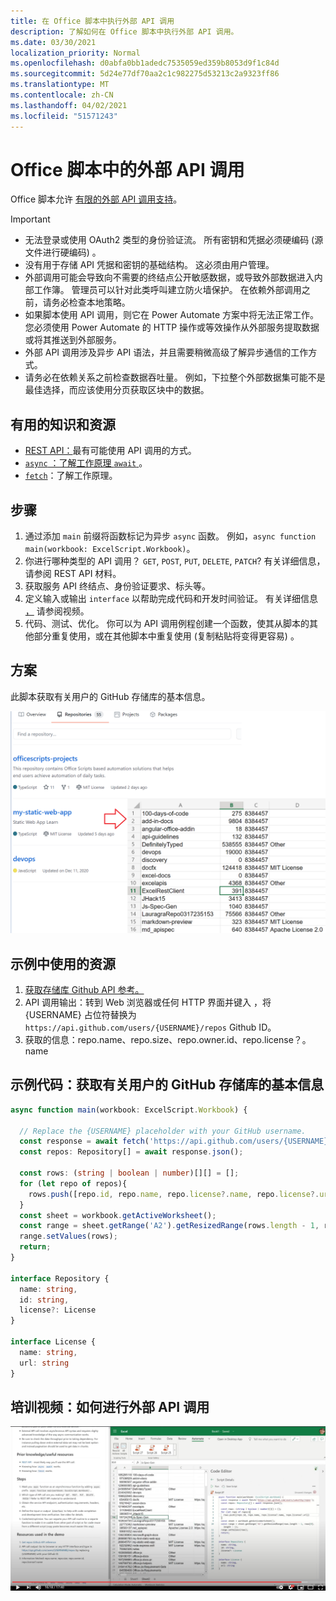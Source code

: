 ```yaml
---
title: 在 Office 脚本中执行外部 API 调用
description: 了解如何在 Office 脚本中执行外部 API 调用。
ms.date: 03/30/2021
localization_priority: Normal
ms.openlocfilehash: d0abfa0bb1adedc7535059ed359b8053d9f1c84d
ms.sourcegitcommit: 5d24e77df70aa2c1c982275d53213c2a9323ff86
ms.translationtype: MT
ms.contentlocale: zh-CN
ms.lasthandoff: 04/02/2021
ms.locfileid: "51571243"
---
```

# <a name="external-api-calls-from-office-scripts"></a>Office 脚本中的外部 API 调用

Office 脚本允许 [有限的外部 API 调用支持](../../develop/external-calls.md)。

> [!IMPORTANT]
>
> * 无法登录或使用 OAuth2 类型的身份验证流。 所有密钥和凭据必须硬编码 (源文件进行硬编码) 。
> * 没有用于存储 API 凭据和密钥的基础结构。 这必须由用户管理。
> * 外部调用可能会导致向不需要的终结点公开敏感数据，或导致外部数据进入内部工作簿。 管理员可以针对此类呼叫建立防火墙保护。 在依赖外部调用之前，请务必检查本地策略。
> * 如果脚本使用 API 调用，则它在 Power Automate 方案中将无法正常工作。 您必须使用 Power Automate 的 HTTP 操作或等效操作从外部服务提取数据或将其推送到外部服务。
> * 外部 API 调用涉及异步 API 语法，并且需要稍微高级了解异步通信的工作方式。
> * 请务必在依赖关系之前检查数据吞吐量。 例如，下拉整个外部数据集可能不是最佳选择，而应该使用分页获取区块中的数据。

## <a name="useful-knowledge-and-resources"></a>有用的知识和资源

* [REST API：](https://en.wikipedia.org/wiki/Representational_state_transfer)最有可能使用 API 调用的方式。
* [ `async` ：了解工作原理 `await` ](https://developer.mozilla.org/docs/Learn/JavaScript/Asynchronous/Async_await)。
* [`fetch`](https://developer.mozilla.org/docs/Web/API/Fetch_API/Using_Fetch)：了解工作原理。

## <a name="steps"></a>步骤

1. 通过添加 `main` 前缀将函数标记为异步 `async` 函数。 例如，`async function main(workbook: ExcelScript.Workbook)`。
1. 你进行哪种类型的 API 调用？ `GET`, `POST`, `PUT`, `DELETE`, `PATCH`? 有关详细信息，请参阅 REST API 材料。
1. 获取服务 API 终结点、身份验证要求、标头等。
1. 定义输入或输出 `interface` 以帮助完成代码和开发时间验证。 有关详细信息 [，](#training-video-how-to-make-external-api-calls) 请参阅视频。
1. 代码、测试、优化。 你可以为 API 调用例程创建一个函数，使其从脚本的其他部分重复使用，或在其他脚本中重复使用 (复制粘贴将变得更容易) 。

## <a name="scenario"></a>方案

此脚本获取有关用户的 GitHub 存储库的基本信息。

![获取存储库信息示例](../../images/git.png)

## <a name="resources-used-in-the-sample"></a>示例中使用的资源

1. [获取存储库 Github API 参考。](https://docs.github.com/rest/reference/repos#list-repositories-for-a-user)
1. API 调用输出：转到 Web 浏览器或任何 HTTP 界面并键入 ，将 {USERNAME} 占位符替换为 `https://api.github.com/users/{USERNAME}/repos` Github ID。
1. 获取的信息：repo.name、repo.size、repo.owner.id、repo.license？。name

## <a name="sample-code-get-basic-information-about-users-github-repositories"></a>示例代码：获取有关用户的 GitHub 存储库的基本信息

```TypeScript
async function main(workbook: ExcelScript.Workbook) {

  // Replace the {USERNAME} placeholder with your GitHub username.
  const response = await fetch('https://api.github.com/users/{USERNAME}/repos');
  const repos: Repository[] = await response.json();
  
  const rows: (string | boolean | number)[][] = [];
  for (let repo of repos){ 
    rows.push([repo.id, repo.name, repo.license?.name, repo.license?.url])
  }
  const sheet = workbook.getActiveWorksheet();
  const range = sheet.getRange('A2').getResizedRange(rows.length - 1, rows[0].length - 1);
  range.setValues(rows);
  return;
}

interface Repository {
  name: string,
  id: string,
  license?: License 
}

interface License {
  name: string,
  url: string
}
```

## <a name="training-video-how-to-make-external-api-calls"></a>培训视频：如何进行外部 API 调用

[![观看有关如何进行外部 API 调用的视频](../../images/api-vid.png)](https://youtu.be/fulP29J418E "如何进行外部 API 调用的视频")
